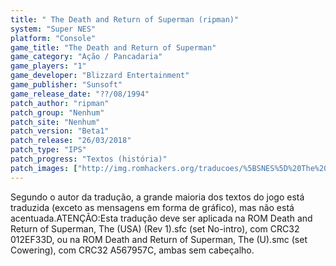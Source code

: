 ```yaml
---
title: " The Death and Return of Superman (ripman)"
system: "Super NES"
platform: "Console"
game_title: "The Death and Return of Superman"
game_category: "Ação / Pancadaria"
game_players: "1"
game_developer: "Blizzard Entertainment"
game_publisher: "Sunsoft"
game_release_date: "??/08/1994"
patch_author: "ripman"
patch_group: "Nenhum"
patch_site: "Nenhum"
patch_version: "Beta1"
patch_release: "26/03/2018"
patch_type: "IPS"
patch_progress: "Textos (história)"
patch_images: ["http://img.romhackers.org/traducoes/%5BSNES%5D%20The%20Death%20and%20Return%20of%20Superman%20-%20ripman%20-%201.png","http://img.romhackers.org/traducoes/%5BSNES%5D%20The%20Death%20and%20Return%20of%20Superman%20-%20ripman%20-%202.png","http://img.romhackers.org/traducoes/%5BSNES%5D%20The%20Death%20and%20Return%20of%20Superman%20-%20ripman%20-%203.png"]
---
```

Segundo o autor da tradução, a grande maioria dos textos do jogo está traduzida (exceto as mensagens em forma de gráfico), mas não está acentuada.ATENÇÃO:Esta tradução deve ser aplicada na ROM Death and Return of Superman, The (USA) (Rev 1).sfc (set No-intro), com CRC32 012EF33D, ou na ROM Death and Return of Superman, The (U).smc (set Cowering), com CRC32 A567957C, ambas sem cabeçalho.